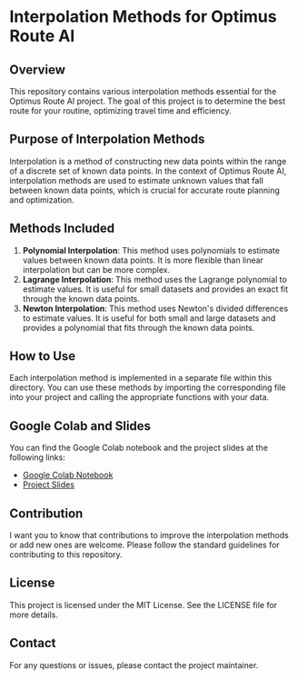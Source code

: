 # Interpolation Methods for Optimus Route AI

## Overview

This repository contains various interpolation methods essential for the Optimus Route AI project. The goal of this project is to determine the best route for your routine, optimizing travel time and efficiency.

## Purpose of Interpolation Methods

Interpolation is a method of constructing new data points within the range of a discrete set of known data points. In the context of Optimus Route AI, interpolation methods are used to estimate unknown values that fall between known data points, which is crucial for accurate route planning and optimization.

## Methods Included

1. **Polynomial Interpolation**: This method uses polynomials to estimate values between known data points. It is more flexible than linear interpolation but can be more complex.
2. **Lagrange Interpolation**: This method uses the Lagrange polynomial to estimate values. It is useful for small datasets and provides an exact fit through the known data points.
3. **Newton Interpolation**: This method uses Newton's divided differences to estimate values. It is useful for both small and large datasets and provides a polynomial that fits through the known data points.

## How to Use

Each interpolation method is implemented in a separate file within this directory. You can use these methods by importing the corresponding file into your project and calling the appropriate functions with your data.

## Google Colab and Slides

You can find the Google Colab notebook and the project slides at the following links:
- [Google Colab Notebook](https://colab.research.google.com/drive/1I65Qa26y-hYd8j3Ws_AOvMtXXrduCtD1?usp=sharing)
- [Project Slides](https://www.canva.com/design/DAGfaZmZv6Y/KKu9mUMibHx_4HicDF9Y7w/edit)

## Contribution

I want you to know that contributions to improve the interpolation methods or add new ones are welcome. Please follow the standard guidelines for contributing to this repository.

## License

This project is licensed under the MIT License. See the LICENSE file for more details.

## Contact

For any questions or issues, please contact the project maintainer.
